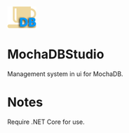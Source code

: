 ![alt text](https://github.com/MertcanDavulcu/MochaDBStudio/blob/master/MochaDBStudio/Resources/Icon.png)

# MochaDBStudio
Management system in ui for MochaDB.

# Notes
Require .NET Core for use.
